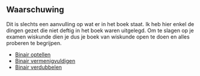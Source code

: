 ## Waarschuwing
Dit is slechts een aanvulling op wat er in het boek staat. Ik heb hier enkel de dingen gezet die niet deftig in het boek waren uitgelegd. Om te slagen op je examen wiskunde dien je dus je boek van wiskunde open te doen en alles proberen te begrijpen.
- [Binair optellen](binair_optellen.md)
- [Binair vermenigvuldigen](binair_vermenigvuldigen.md)
- [Binair verdubbelen](binair_verdubbelen.md)
